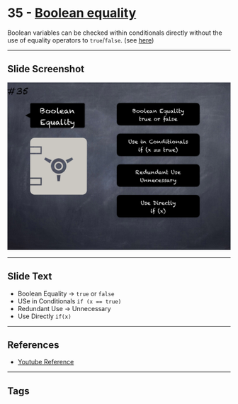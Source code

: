 # 35 - [Boolean equality](Boolean%20equality.md)
Boolean variables can be checked within conditionals directly without the use of equality operators to `true`/`false`. (see [here](https://github.com/crytic/slither/wiki/Detector-Documentation#boolean-equality))

___
## Slide Screenshot
![035.png](../images/pitfalls_and_best_practices101/035.png)
___
## Slide Text
- Boolean Equality -> `true` or `false`
- USe in Conditionals `if (x == true)`
- Redundant Use -> Unnecessary
- Use Directly `if(x)`
___
## References
- [Youtube Reference](https://youtu.be/fgXuHaZDenU?t=1214)
___
## Tags